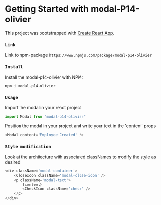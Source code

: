 # Getting Started with modal-P14-olivier

This project was bootstrapped with [Create React App](https://github.com/facebook/create-react-app).

### `Link`

Link to npm-package
``` https://www.npmjs.com/package/modal-p14-olivier ```

### `Install`

Install the modal-p14-olivier with NPM:
```npm
npm i modal-p14-olivier
```

### `Usage`

Import the modal in your react project
```javascript
import Modal from "modal-p14-olivier"
```

Position the modal in your project and write your text in the 'content' props
```javascript
<Modal content='Employee Created' />
```

### `Style modification`

Look at the architecture with associated classNames to modify the style as desired

```javascript
<div className='modal-container'>
    <CloseIcon className='modal-close-icon' />
    <p className='modal-text'>
        {content}
        <CheckIcon className='check' />
    </p>
</div>
```